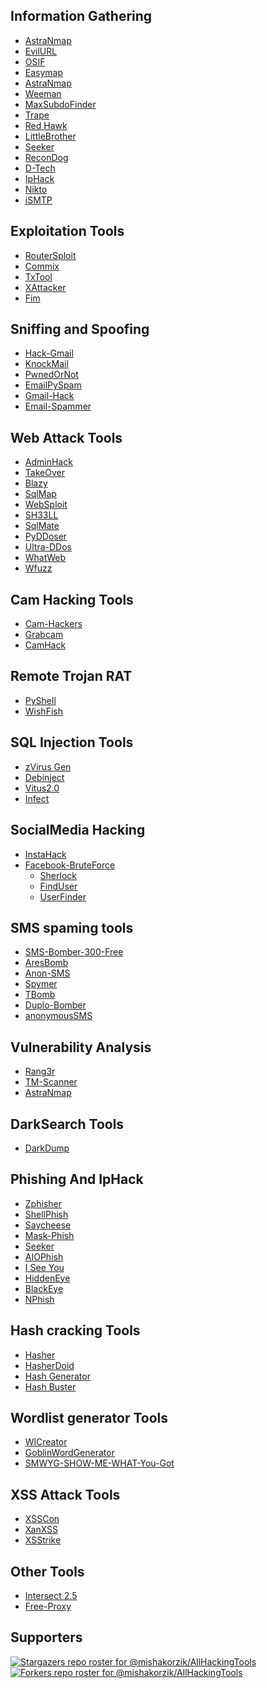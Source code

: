 ## Information Gathering
- <a href="https://github.com/Gameye98/AstraNmap">AstraNmap</a>
- <a href="https://github.com/UndeadSec/EvilURL.git">EvilURL</a>
- <a href="https://github.com/ciku370/OSIF">OSIF</a>
- <a href="https://github.com/Cvar1984/Easymap">Easymap</a>
- <a href="https://github.com/Gameye98/AstraNmap">AstraNmap</a>
- <a href="https://github.com/evait-security/weeman">Weeman</a>
- <a href="https://github.com/exlinee/MaxSubdoFinder">MaxSubdoFinder</a>
- <a href="https://github.com/jofpin/trape.git">Trape</a>
- <a href="https://github.com/Tuhinshubhra/RED_HAWK">Red Hawk</a>
- <a href="https://github.com/Lulz3xploit/LittleBrother">LittleBrother</a>
- <a href="https://github.com/thewhiteh4t/seeker.git">Seeker</a>
- <a href="https://github.com/s0md3v/ReconDog">ReconDog</a>
- <a href="https://github.com/bibortone/D-Tech">D-Tech</a>
- <a href="https://github.com/mishakorzik/IpHack">IpHack</a>
- <a href="https://github.com/sullo/nikto">Nikto</a>
- <a href="https://raw.githubusercontent.com/crunchsec/ismtp/master/ismtp.py">iSMTP</a>

## Exploitation Tools
- <a href="https://www.github.com/threat9/routersploit">RouterSploit</a>
- <a href="https://github.com/commixproject/commix.git">Commix</a>
- <a href="https://github.com/kuburan/txtool.git">TxTool</a>
- <a href="https://github.com/Moham3dRiahi/XAttacker.git">XAttacker</a>
- <a href="https://github.com/karjok/fim">Fim</a>

## Sniffing and Spoofing
- <a href="https://github.com/d4az/hack-gmail.git">Hack-Gmail</a>
- <a href="https://github.com/4w4k3/KnockMail.git">KnockMail</a>
- <a href="https://github.com/thewhiteh4t/pwnedOrNot.git">PwnedOrNot</a>
- <a href="https://github.com/Curioo/emailpyspam.git">EmailPySpam</a>
- <a href="https://github.com/mishakorzik/Gmail-Hack">Gmail-Hack</a>
- <a href="https://github.com/mishakorzik/Email-Spammer">Email-Spammer</a>

## Web Attack Tools
- <a href="https://github.com/mishakorzik/AdminHack">AdminHack</a>
- <a href="https://github.com/m4ll0k/takeover.git">TakeOver</a>
- <a href="https://github.com/UltimateHackers/Blazy">Blazy</a>
- <a href="https://github.com/sqlmapproject/sqlmap.git">SqlMap</a>
- <a href="https://github.com/websploit/websploit.git">WebSploit</a>
- <a href="https://github.com/LOoLzeC/SH33LL">SH33LL</a>
- <a href="https://github.com/s0md3v/sqlmate">SqlMate</a>
- <a href="https://github.com/mishakorzik/py-ddoser">PyDDoser</a>
- <a href="https://github.com/mishakorzik/Ultra-DDos">Ultra-DDos</a>
- <a href="https://github.com/urbanadventurer/WhatWeb">WhatWeb</a>
- <a href="https://github.com/xmendez/wfuzz">Wfuzz</a>

## Cam Hacking Tools
- <a href="https://github.com/AngelSecurityTeam/Cam-Hackers">Cam-Hackers</a>
- <a href="https://github.com/noob-hackers/grabcam">Grabcam</a>
- <a href="https://github.com/Devil-Tigers/CamHack.git">CamHack</a>

## Remote Trojan RAT
- <a href="https://github.com/knassar702/pyshell">PyShell</a>
- <a href="https://github.com/kinghacker0/WishFish">WishFish</a>

## SQL Injection Tools
- <a href="https://github.com/ZechBron/zVirus-Gen">zVirus Gen</a>
- <a href="https://github.com/UndeadSec/Debinject.git">Debinject</a>
- <a href="https://github.com/Terror696/Vitus2.0">Vitus2.0</a>
- <a href="https://github.com/mishakorzik/Infect">Infect</a>

## SocialMedia Hacking
- <a href="https://github.com/evildevill/instahack">InstaHack</a>
- <a href="https://github.com/IAmBlackHacker/Facebook-BruteForce">Facebook-BruteForce</a>
    - <a href="https://github.com/sherlock-project/sherlock.git">Sherlock</a>
    - <a href="https://github.com/xHak9x/finduser">FindUser</a>
    - <a href="https://github.com/mishakorzik/UserFinder">UserFinder</a>

## SMS spaming tools
- <a href="https://github.com/3UMOBKA/SMS-Bomber-300-Free">SMS-Bomber-300-Free</a>
- <a href="https://github.com/MaksPV/AresBomb">AresBomb</a>
- <a href="https://github.com/HACK3RY2J/Anon-SMS.git">Anon-SMS</a>
- <a href="https://github.com/FSystem88/spymer">Spymer</a>
- <a href="https://github.com/TheSpeedX/TBomb.git">TBomb</a>
- <a href="https://github.com/batiscuff/duplo-bomber">Duplo-Bomber</a>
- <a href="https://github.com/mishakorzik/anonymousSMS">anonymousSMS</a>

## Vulnerability Analysis
- <a href="https://github.com/floriankunushevci/rang3r">Rang3r</a>
- <a href="https://github.com/TechnicalMujeeb/TM-scanner.git">TM-Scanner</a>
- <a href="https://github.com/Gameye98/AstraNmap">AstraNmap</a>

## DarkSearch Tools
- <a href="https://github.com/josh0xA/darkdump">DarkDump</a>

## Phishing And IpHack
- <a href="https://github.com/htr-tech/zphisher.git">Zphisher</a>
- <a href="https://github.com/AbirHasan2005/ShellPhish">ShellPhish</a>
- <a href="https://github.com/hangetzzu/saycheese">Saycheese</a>
- <a href="https://github.com/mishakorzik/Mask-Phish.Termux">Mask-Phish</a>
- <a href="https://github.com/thewhiteh4t/seeker.git">Seeker</a>
- <a href="https://github.com/DeepSociety/AIOPhish">AIOPhish</a>
- <a href="https://github.com/Viralmaniar/I-See-You.git">I See You</a>
- <a href="https://github.com/DarkSecDevelopers/HiddenEye-Legacy">HiddenEye</a>
- <a href="https://github.com/An0nUD4Y/blackeye">BlackEye</a>
- <a href="https://github.com/Nishant2009/NPhish/">NPhish</a>

## Hash cracking Tools
- <a href="https://github.com/ciku370/hasher">Hasher</a>
- <a href="https://github.com/thamahaxor/hasherdoid">HasherDoid</a>
- <a href="https://github.com/ciku370/hash-generator">Hash Generator</a>
- <a href="https://github.com/s0md3v/Hash-Buster">Hash Buster</a>

## Wordlist generator Tools
- <a href="https://github.com/Keshav2136/wlcreator">WlCreator</a>
- <a href="https://github.com/UndeadSec/GoblinWordGenerator.git">GoblinWordGenerator</a>
- <a href="https://github.com/Viralmaniar/SMWYG-Show-Me-What-You-Got.git">SMWYG-SHOW-ME-WHAT-You-Got</a>

## XSS Attack Tools
- <a href="https://github.com/menkrep1337/XSSCon">XSSCon</a>
- <a href="https://github.com/Ekultek/XanXSS">XanXSS</a>
- <a href="https://github.com/s0md3v/XSStrike">XSStrike</a>

## Other Tools
- <a href="https://github.com/deadbits/Intersect-2.5">Intersect 2.5</a>
- <a href="https://github.com/mishakorzik/Free-Proxy">Free-Proxy</a>

## Supporters
[![Stargazers repo roster for @mishakorzik/AllHackingTools](https://reporoster.com/stars/mishakorzik/AllHackingTools)](https://github.com/mishakorzik/AllHackingTools/stargazers)
[![Forkers repo roster for @mishakorzik/AllHackingTools](https://reporoster.com/forks/mishakorzik/AllHackingTools)](https://github.com/mishakorzik/AllHackingTools/members)












